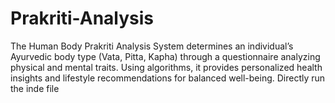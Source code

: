 # Prakriti-Analysis
The Human Body Prakriti Analysis System determines an individual’s Ayurvedic body type (Vata, Pitta, Kapha) through a questionnaire analyzing physical and mental traits. Using algorithms, it provides personalized health insights and lifestyle recommendations for balanced well-being.
Directly run the inde file 
